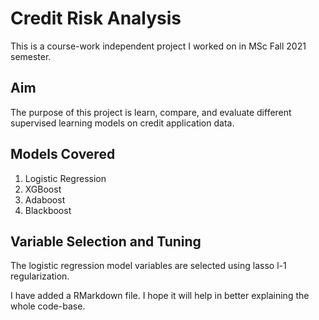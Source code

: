 # Credit Risk Analysis
This is a course-work independent project I worked on in MSc Fall 2021 semester.

## Aim 
The purpose of this project is learn, compare,  and evaluate different supervised learning models on credit application data.

## Models Covered
1. Logistic Regression
2. XGBoost
3. Adaboost
4. Blackboost

## Variable Selection and Tuning
The logistic regression model variables are selected using lasso l-1 regularization.

I have added a RMarkdown file. I hope it will help in better explaining the whole code-base.
